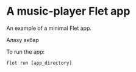 # A music-player Flet app

An example of a minimal Flet app.

Алаху акбар

To run the app:

```
flet run [app_directory]
```